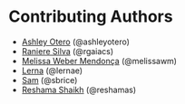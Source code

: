 # Contributing Authors


* [Ashley Otero](github.com/ashleyotero) (@ashleyotero)
* [Raniere Silva](https://github.com/rgaiacs) (@rgaiacs)
* [Melissa Weber Mendonça](https://github.com/melissawm) (@melissawm)
* [Lerna](https://github.com/lernae) (@lernae)
* [Sam](https://github.com/sbrice) (@sbrice)
* [Reshama Shaikh](https://github.com/reshamas) (@reshamas)
